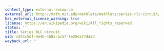 ```yaml
---
content_type: external-resource
external_url: http://math.mit.edu/mathlets/mathlets/series-rlc-circuit/
has_external_license_warning: true
license: https://en.wikipedia.org/wiki/All_rights_reserved
status: ''
title: Series RLC circuit
uid: c843c5df-4e4b-468a-ac57-fe29ea77da8d
wayback_url: ''
---
```

